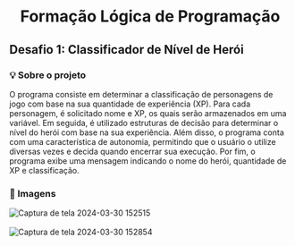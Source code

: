 # <p align="center">Formação Lógica de Programação</p>

## Desafio 1: Classificador de Nível de Herói

### 💡 Sobre o projeto
O programa consiste em determinar a classificação de personagens de jogo com base na sua quantidade de experiência (XP). Para cada personagem, é solicitado nome e XP, os quais serão armazenados em uma variável. Em seguida, é utilizado estruturas de decisão para determinar o nível do herói com base na sua experiência. Além disso, o programa conta com uma característica de autonomia, permitindo que o usuário o utilize diversas vezes e decida quando encerrar sua execução. Por fim, o programa exibe uma mensagem indicando o nome do herói, quantidade de XP e classificação.

### 📱 Imagens
![Captura de tela 2024-03-30 152515](https://github.com/gabriellydasi/Classificador_Heroi/assets/108135153/349977c1-fd2b-4d83-9b8e-01bc34cdf5de) 
<br> <!-- quebra de linha -->
<br> <!-- quebra de linha -->
![Captura de tela 2024-03-30 152854](https://github.com/gabriellydasi/Classificador_Heroi/assets/108135153/1f9643d9-5a67-43b8-9933-390273caf79d)
